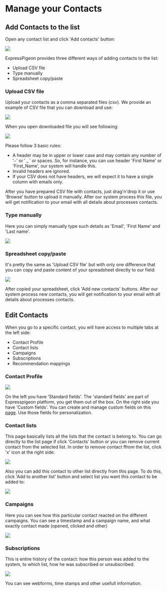 # Manage your Contacts

<ul data-toc data-toc-headings="h2,h3,h4"></ul>


## Add Contacts to the list

Open any contact list and click 'Add contacts' button:

![](images/contacts/add_contacts_1.png)

ExpressPigeon provides three different ways of adding contacts to the list:

* Upload CSV file
* Type manually
* Spreadsheet copy/paste

### Upload CSV file

Upload your contacts as a comma separated files (csv). We provide an example of CSV file that you can download and use:

![](images/contacts/add_contacts_2.png)

When you open downloaded file you will see following:

![](images/contacts/add_contacts_3.png)

Please follow 3 basic rules:

* A header may be in upper or lower case and may contain any number of ′−′ or ′ _ ′ or spaces. So, for instance, you can use header 'First Name' or 'First_Name', our system will handle this.
* Invalid headers are ignored.
* If your CSV does not have headers, we will expect it to have a single column with emails only.

After you have prepared CSV file with contacts, just drag'n'drop it or use 'Browse' button to upload it manually. After our system process this file, you will get notification to your email with all details about processes contacts.

### Type manually

Here you can simply manually type such details as 'Email', 'First Name' and 'Last name'.

![](images/contacts/add_contacts_4.png)

### Spreadsheet copy/paste 

It's pretty the same as 'Upload CSV file' but with only one difference that you can copy and paste content of your spreadsheet directly to our field:

![](images/contacts/add_contacts_5.png)

After copied your spreadsheet, click 'Add new contacts' buttons. After our system process new contacts, you will get notification to your email with all details about processes contacts.

## Edit Contacts

When you go to a specific contact, you will have access to multiple tabs at the left side:

* Contact Profile
* Contact lists
* Campaigns
* Subscriptions
* Recommendation mappings

### Contact Profile

![](images/contacts/add_contacts_6.png)

On the left you have 'Standard fields'. The 'standard fields' are part of Expresspigeon platform, you get them out of the box.
On the right side you have 'Custom fields'. You can create and manage custom fields on this [page](https://expresspigeon.com/settings/custom_fields). Use those fields for personalization.

### Contact lists

This page basically lists all the lists that the contact is belong to. You can go directly to the list page if click 'Contacts' button or you can remove current contact from the selected list. In order to remove contact ffrom the list, click 'x' icon at the right side:

![](images/contacts/add_contacts_7.png)

Also you can add this contact to other list directly from this page. To do this, click 'Add to another list' button and select list you want this contact to be added to:

![](images/contacts/add_contacts_8.png)

### Campaigns

Here you can see how this particular contact reacted on the different campaigns. You can see a timestamp and a campaign name, and what exactly contact made (opened, clicked and other)

![](images/contacts/add_contacts_9.png)

### Subscriptions

This is entire history of the contact: how this person was added to the system, to which list, how he was subscribed or unsubscribed. 

![](images/contacts/add_contacts_10.png)

You can see webforms, time stamps and other usefull information.

